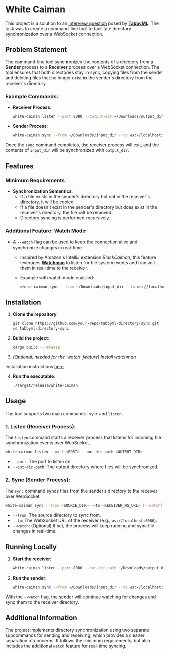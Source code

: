 # White Caiman

This project is a solution to an [interview question](https://github.com/TabbyML/interview-questions/tree/main/301_sync_directory_over_websocket) posed by **[TabbyML](https://tabby.tabbyml.com/)**. The task was to create a command-line tool to facilitate directory synchronization over a WebSocket connection.

## Problem Statement

The command-line tool synchronizes the contents of a directory from a **Sender** process to a **Receiver** process over a WebSocket connection. The tool ensures that both directories stay in sync, copying files from the sender and deleting files that no longer exist in the sender's directory from the receiver's directory. 

### Example Commands:

- **Receiver Process**:

  ```bash
  white-caiman listen --port 8080 --output-dir ~/Downloads/output_dir
  ```

- **Sender Process**:

  ```bash
  white-caiman sync --from ~/Downloads/input_dir --to ws://localhost:8080
  ```

Once the `sync` command completes, the receiver process will exit, and the contents of `input_dir` will be synchronized with `output_dir`.

## Features

### Minimum Requirements

- **Synchronization Semantics**:
  - If a file exists in the sender's directory but not in the receiver's directory, it will be copied.
  - If a file doesn't exist in the sender's directory but does exist in the receiver's directory, the file will be removed.
  - Directory syncing is performed recursively.

### Additional Feature: Watch Mode
- A `--watch` flag can be used to keep the connection alive and synchronize changes in real-time.
  - Inspired by Amazon's IntelliJ extension *BlackCaiman*, this feature leverages **[Watchman](https://facebook.github.io/watchman/)** to listen for file system events and transmit them in real-time to the receiver.
  - Example with watch mode enabled:

    ```bash
    white-caiman sync --from ~/Downloads/input_dir --to ws://localhost:8080 --watch
    ```

## Installation

1. **Clone the repository**:

   ```bash
   git clone https://github.com/your-repo/tabbyml-directory-sync.git
   cd tabbyml-directory-sync
   ```

2. **Build the project**:

   ```bash
   cargo build --release
   ```

3. *(Optional, needed for the 'watch' feature) Install watchman*

  Installation instructions [here](https://facebook.github.io/watchman/docs/install)

4. **Run the executable**:

   ```bash
   ./target/release/white-caiman
   ```

## Usage

The tool supports two main commands: `sync` and `listen`.

### 1. **Listen** (Receiver Process):

The `listen` command starts a receiver process that listens for incoming file synchronization events over WebSocket.

```bash
white-caiman listen --port <PORT> --out-dir-path <OUTPUT_DIR>
```

- `--port`: The port to listen on.
- `--out-dir-path`: The output directory where files will be synchronized.

### 2. **Sync** (Sender Process):

The `sync` command syncs files from the sender’s directory to the receiver over WebSocket.

```bash
white-caiman sync --from <SOURCE_DIR> --to <RECEIVER_WS_URL> [--watch]
```

- `--from`: The source directory to sync from.
- `--to`: The WebSocket URL of the receiver (e.g., `ws://localhost:8080`).
- `--watch`: (Optional) If set, the process will keep running and sync file changes in real-time.

## Running Locally

1. **Start the receiver**:

   ```bash
   white-caiman listen --port 8080 --out-dir-path ~/Downloads/output_dir
   ```

2. **Run the sender**:

   ```bash
   white-caiman sync --from ~/Downloads/input_dir --to ws://localhost:8080
   ```

With the `--watch` flag, the sender will continue watching for changes and sync them to the receiver directory.

## Additional Information

The project implements directory synchronization using two separate subcommands for sending and receiving, which provides a cleaner separation of concerns. It follows the minimum requirements, but also includes the additional `watch` feature for real-time syncing.


